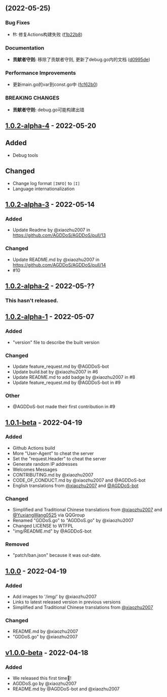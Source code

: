 ##  (2022-05-25)

### Bug Fixes

* **!!:** 修复Actions构建失败 ([f1b22b8](https://github.com/AGDDoS/AGDDoS/commit/f1b22b83436a071c1fae339334e23f7db5acff24))

### Documentation

* **贡献者守则:** 移除了贡献者守则, 更新了debug.go内的文档 ([d0995de](https://github.com/AGDDoS/AGDDoS/commit/d0995de92790196636931519cb31020c1fc5c332))

### Performance Improvements

* 更新main.go的var到const.go中 ([fcf62b0](https://github.com/AGDDoS/AGDDoS/commit/fcf62b02429fe258c8220d530ac42f096beff94d))

### BREAKING CHANGES

* **贡献者守则:** debug.go可能构建出错


## [1.0.2-alpha-4] - 2022-05-20
## Added
- Debug tools

## Changed
- Change log format `[INFO]` to `[I]`
- Language internationalization

## [1.0.2-alpha-3] - 2022-05-14
### Added
- Update Readme by @xiaozhu2007 in https://github.com/AGDDoS/AGDDoS/pull/13

### Changed
- Update README.md by @xiaozhu2007 in https://github.com/AGDDoS/AGDDoS/pull/14
- #10

## [1.0.2-alpha-2] - 2022-05-??
### This hasn't released.


## [1.0.2-alpha-1] - 2022-05-07
### Added
- "version" file to describe the built version

### Changed
- Update feature_request.md by @AGDDoS-bot
- Update build.bat by @xiaozhu2007 in #6
- Update README.md to add badge by @xiaozhu2007 in #8
- Update feature_request.md by @AGDDoS-bot in #9

### Other
- @AGDDoS-bot made their first contribution in #9

## [1.0.1-beta] - 2022-04-19
### Added
- Github Actions build
- More "User-Agent" to cheat the server
- Set the "request.Header" to cheat the server
- Generate random IP addresses
- Welcomes Messages
- CONTRIBUTING.md by @xiaozhu2007
- CODE_OF_CONDUCT.md by @xiaozhu2007 and @AGDDoS-bot
- English translations from [@xiaozhu2007](https://github.com/xiaozhu2007) and [@AGDDoS-bot](https://github.com/AGDDoS-bot)


### Changed
- Simplified and Traditional Chinese translations from [@xiaozhu2007](https://github.com/xiaozhu2007) and [@YuxiangWang0525](https://github.com/YuxiangWang0525) via QQGroup
- Renamed "GDDoS.go" to "AGDDoS.go" by @xiaozhu2007
- Changed LICENSE to WTFPL
- "img/README.md" by @AGDDoS-bot

### Removed
- "patch/ban.json" because it was out-date.

## [1.0.0] - 2022-04-19
### Added
- Add images to '/img/' by @xiaozhu2007
- Links to latest released version in previous versions
- Simplified and Traditional Chinese translations from [@xiaozhu2007](https://github.com/xiaozhu2007)

### Changed
- README.md by @xiaozhu2007
- "GDDoS.go" by @xiaozhu2007

## [v1.0.0-beta] - 2022-04-18

### Added
- We released this first time🎉!
- AGDDoS.go by @xiaozhu2007
- README.md by @AGDDoS-bot and @xiaozhu2007


[Unreleased]: https://github.com/AGDDoS/AGDDoS/compare/1.0.2-alpha-4...HEAD
[1.0.2-alpha-4]: https://github.com/AGDDoS/AGDDoS/compare/1.0.2-alpha-3...1.0.2-alpha-4
[1.0.2-alpha-3]: https://github.com/AGDDoS/AGDDoS/compare/8c553e1461d09aa178906a925995762a801719e6...1.0.2-alpha-3
[1.0.2-alpha-2]: https://github.com/AGDDoS/AGDDoS/compare/1.0.2-beta-1...8c553e1461d09aa178906a925995762a801719e6
[1.0.2-alpha-1]: https://github.com/AGDDoS/AGDDoS/compare/v1.0.1-beta...1.0.2-alpha-1
[1.0.1-beta]: https://github.com/AGDDoS/AGDDoS/compare/v1.0.0...v1.0.1-beta
[1.0.0]: https://github.com/AGDDoS/AGDDoS/compare/v1.0.0-beta...v1.0.0
[v1.0.0-beta]: https://github.com/AGDDoS/AGDDoS/compare/v1.0.0-beta...v1.0.0